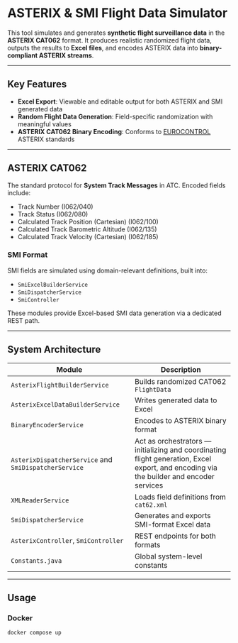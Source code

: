 # ASTERIX & SMI Flight Data Simulator

This tool simulates and generates **synthetic flight surveillance data** in the **ASTERIX CAT062** format. It produces realistic randomized flight data, outputs the results to **Excel files**, and encodes ASTERIX data into **binary-compliant ASTERIX streams**.

---

## Key Features

-  **Excel Export**: Viewable and editable output for both ASTERIX and SMI generated data
-  **Random Flight Data Generation**: Field-specific randomization with meaningful values
-  **ASTERIX CAT062 Binary Encoding**: Conforms to [EUROCONTROL]([https://www.eurocontrol.int/asterix](https://www.eurocontrol.int/publication/cat062-eurocontrol-specification-surveillance-data-exchange-asterix-part-9-category-062)) ASTERIX standards

---

## ASTERIX CAT062
The standard protocol for **System Track Messages** in ATC. Encoded fields include:

- Track Number (I062/040)
- Track Status (I062/080)
- Calculated Track Position (Cartesian) (I062/100)
- Calculated Track Barometric Altitude (I062/135)
- Calculated Track Velocity (Cartesian) (I062/185)

### SMI Format
SMI fields are simulated using domain-relevant definitions, built into:
- `SmiExcelBuilderService`
- `SmiDispatcherService`
- `SmiController`

These modules provide Excel-based SMI data generation via a dedicated REST path.

---

## System Architecture

| Module | Description |
|--------|-------------|
| `AsterixFlightBuilderService` | Builds randomized CAT062 `FlightData` |
| `AsterixExcelDataBuilderService` | Writes generated data to Excel |
| `BinaryEncoderService` | Encodes to ASTERIX binary format |
| `AsterixDispatcherService` and `SmiDispatcherService` | 	Act as orchestrators — initializing and coordinating flight generation, Excel export, and encoding via the builder and encoder services |
| `XMLReaderService` | Loads field definitions from `cat62.xml` |
| `SmiDispatcherService` | Generates and exports SMI-format Excel data |
| `AsterixController`, `SmiController` | REST endpoints for both formats |
| `Constants.java` | Global system-level constants |

---

## Usage

### Docker

```bash
docker compose up
